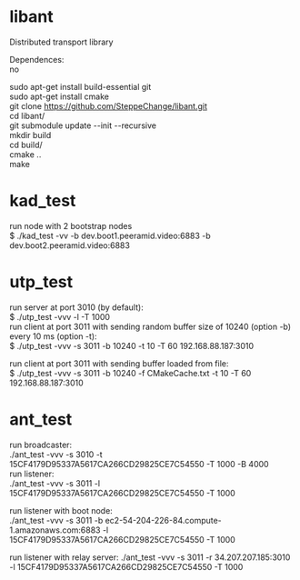 # libant
Distributed transport library
  
Dependences:  
no
    
sudo apt-get install build-essential git  
sudo apt-get install cmake  
git clone https://github.com/SteppeChange/libant.git  
cd libant/  
git submodule update --init --recursive  
mkdir build  
cd build/  
cmake ..  
make  

# kad_test
run node with 2 bootstrap nodes  
$ ./kad_test -vv -b dev.boot1.peeramid.video:6883 -b dev.boot2.peeramid.video:6883  

# utp_test
run server at port 3010 (by default):  
$ ./utp_test -vvv -l -T 1000  
run client at port 3011 with sending random buffer size of 10240 (option -b) every 10 ms (option -t):  
$ ./utp_test -vvv -s 3011 -b 10240 -t 10 -T 60 192.168.88.187:3010  

run client at port 3011 with sending buffer loaded from file:  
$ ./utp_test -vvv -s 3011 -b 10240 -f CMakeCache.txt -t 10 -T 60 192.168.88.187:3010  

# ant_test
run broadcaster:  
./ant_test -vvv -s 3010 -t 15CF4179D95337A5617CA266CD29825CE7C54550 -T 1000 -B 4000  
run listener:  
./ant_test -vvv -s 3011 -l 15CF4179D95337A5617CA266CD29825CE7C54550 -T 1000  

run listener with boot node:  
./ant_test -vvv -s 3011 -b ec2-54-204-226-84.compute-1.amazonaws.com:6883 -l 15CF4179D95337A5617CA266CD29825CE7C54550 -T 1000  

run listener with relay server:
./ant_test -vvv -s 3011 -r 34.207.207.185:3010 -l 15CF4179D95337A5617CA266CD29825CE7C54550 -T 1000  
